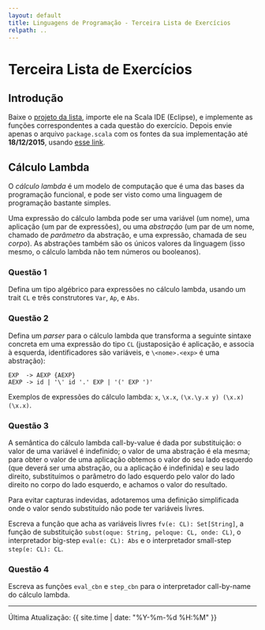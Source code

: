 ```yaml
---
layout: default
title: Linguagens de Programação - Terceira Lista de Exercícios
relpath: ..
---
```


Terceira Lista de Exercícios
===========================

Introdução
----------

Baixe o [projeto da lista](lista3.zip), importe ele na Scala IDE (Eclipse), e implemente as funções
correspondentes a cada questão do exercício. Depois envie
apenas o arquivo `package.scala` com os fontes da sua implementação até **18/12/2015**,
usando [esse link](https://www.dropbox.com/request/F0mo6BuKkfrUy3ispA4B).

Cálculo Lambda
--------------

O *cálculo lambda* é um modelo de computação que é uma das bases da programação
funcional, e pode ser visto como uma linguagem de programação bastante simples.

Uma expressão do cálculo lambda pode ser uma variável (um nome), uma aplicação (um par de expressões),
ou uma *abstração* (um par de um nome, chamado de *parâmetro* da abstração, e uma expressão, chamada de seu *corpo*).
As abstrações também são os únicos valores da linguagem (isso mesmo, o cálculo lambda não tem números ou booleanos).

### Questão 1

Defina um tipo algébrico para expressões no cálculo lambda, usando um trait `CL` e três construtores
`Var`, `Ap`, e `Abs`.

### Questão 2

Defina um *parser* para o cálculo lambda que transforma a seguinte sintaxe concreta
em uma expressão do tipo `CL` (justaposição é aplicação, e associa à esquerda,
identificadores são variáveis, e `\<nome>.<exp>` é uma abstração):

    EXP  -> AEXP {AEXP} 
	AEXP -> id | '\' id '.' EXP | '(' EXP ')'

Exemplos de expressões do cálculo lambda: `x`, `\x.x`, `(\x.\y.x y) (\x.x) (\x.x)`. 
	
### Questão 3	
	
A semântica do cálculo lambda call-by-value é dada por substituição: o valor de uma variável é
indefinido; o valor de uma abstração é ela mesma; para obter o valor de uma aplicação obtemos
o valor do seu lado esquerdo (que deverá ser uma abstração, ou a aplicação é indefinida)
e seu lado direito, substituímos o parâmetro do lado esquerdo pelo
valor do lado direito no corpo do lado esquerdo, e achamos o valor do resultado.

Para evitar capturas indevidas, adotaremos uma definição simplificada onde o valor sendo substituído não
pode ter variáveis livres.

Escreva a função que acha as variáveis livres `fv(e: CL): Set[String]`, a
função de substituição `subst(oque: String, peloque: CL, onde: CL)`, 
o interpretador big-step `eval(e: CL): Abs` e o interpretador small-step `step(e: CL): CL`.

### Questão 4

Escreva as funções `eval_cbn` e `step_cbn` para o interpretador call-by-name do 
cálculo lambda.
	
* * * * *

Última Atualização: {{ site.time | date: "%Y-%m-%d %H:%M" }}

